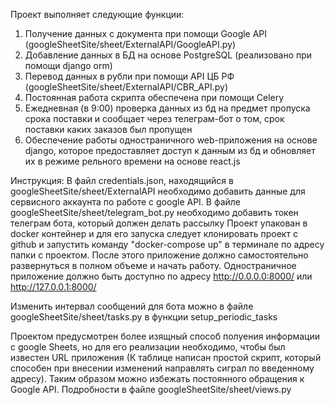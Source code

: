 Проект выполняет следующие функции:
1) Получение данных с документа при помощи Google API (googleSheetSite/sheet/ExternalAPI/GoogleAPI.py)
2) Добавление данных в БД на основе PostgreSQL (реализовано при помощи django orm)
3) Перевод данных в рубли при помощи API ЦБ РФ (googleSheetSite/sheet/ExternalAPI/CBR_API.py)
4) Постоянная работа скрипта обеспечена при помощи Celery
5) Ежедневная (в 9:00) проверка данных из бд на предмет пропуска срока поставки и сообщает через телеграм-бот о том, срок поставки
каких заказов был пропущен
6) Обеспечение работы одностраничного web-приложения на основе django, которое предоставляет доступ к данным из бд и обновляет их
в режиме рельного времени на основе react.js

Инструкция:
В файл credentials.json, находящийся в googleSheetSite/sheet/ExternalAPI необходимо добавить данные для сервисного аккаунта по работе 
с google API.
В файле googleSheetSite/sheet/telegram_bot.py необходимо добавить токен телеграм бота, который должен делать рассылку
Проект упакован в docker контейнер и для его запуска следует клонировать проект с github и запустить команду "docker-compose up"
в терминале по адресу папки с проектом.
После этого приложение должно самостоятельно развернуться в полном объеме и начать работу.
Одностраничное приложение должно быть доступно по адресу http://0.0.0.0:8000/ или http://127.0.0.1:8000/

Изменить интервал сообщений для бота можно в файле googleSheetSite/sheet/tasks.py в функции setup_periodic_tasks

Проектом предусмотрен более изящный способ полуения информации с google Sheets, но для его реализации необходимо, чтобы был известен 
URL приложения (К таблице написан простой скрипт, который способен при внесении изменений направлять сиграл по введенному адресу).
Таким образом можно избежать постоянного обращения к Google API. Подробности в файле googleSheetSite/sheet/views.py
